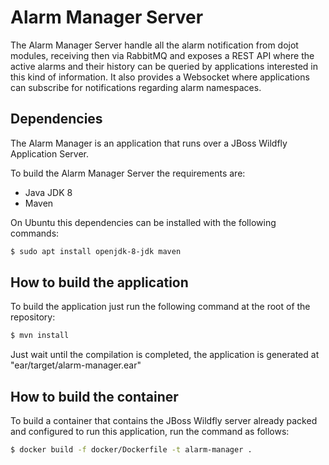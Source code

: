 # Alarm Manager Server

The Alarm Manager Server handle all the alarm notification from dojot modules, receiving then via RabbitMQ and exposes
a REST API where the active alarms and their history can be queried by applications interested in this kind of
information. It also provides a Websocket where applications can subscribe for notifications regarding alarm namespaces. 

## Dependencies

The Alarm Manager is an application that runs over a JBoss Wildfly Application Server.

To build the Alarm Manager Server the requirements are:

 - Java JDK 8
 - Maven
 
On Ubuntu this dependencies can be installed with the following commands:
```bash
$ sudo apt install openjdk-8-jdk maven
```

## How to build the application

To build the application just run the following command at the root of the repository:
```bash
$ mvn install
```

Just wait until the compilation is completed, the application is generated at "ear/target/alarm-manager.ear"

## How to build the container

To build a container that contains the JBoss Wildfly server already packed and configured 
to run this application, run the command as follows:
```bash
$ docker build -f docker/Dockerfile -t alarm-manager .
```
